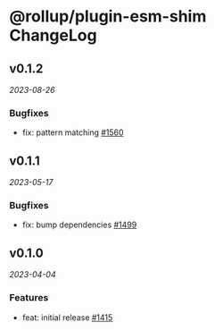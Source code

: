 # @rollup/plugin-esm-shim ChangeLog

## v0.1.2

_2023-08-26_

### Bugfixes

- fix: pattern matching [#1560](https://github.com/rollup/plugins/pull/1560)

## v0.1.1

_2023-05-17_

### Bugfixes

- fix: bump dependencies [#1499](https://github.com/rollup/plugins/pull/1499)

## v0.1.0

_2023-04-04_

### Features

- feat: initial release [#1415](https://github.com/rollup/plugins/pull/1415)
